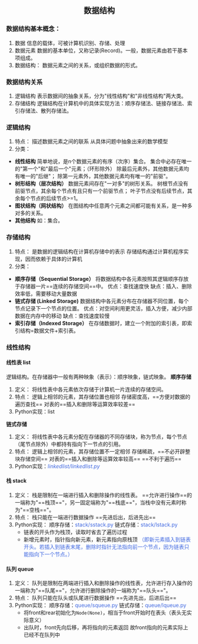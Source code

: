 ## <center>数据结构</center>

### 数据结构基本概念：
1. 数据
信息的载体，可被计算机识别、存储、处理
2. 数据元素
数据的基本单位，又称记录(Record)。一般，数据元素由若干基本项组成。
3. 数据结构：
数据元素之间的关系，或组织数据的形式。

### 数据结构关系
1. 逻辑结构
表示数据间的抽象关系，分为"线性结构"和"非线性结构"两大类。
2. 存储结构
逻辑结构在计算机中的具体实现方法：顺序存储法、链接存储法、索引存储法、散列存储法。

### 逻辑结构
1. 特点：
描述数据元素之间的联系
从具体问题中抽象出来的数学模型
2. 分类：
- **线性结构**
简单地说，是n个数据元素的有序（次序）集合。
集合中必存在唯一的"第一个"和"最后一个"元素；（环形除外）
除最后元素外，其他数据元素均有唯一的"后继"；
除第一元素外，其他数据元素均有唯一的"前驱"。
- **树形结构（层次结构）**
数据元素间存在"一对多"的树形关系。
树根节点没有前驱节点，其余每个节点有且只有一个前驱节点；
叶子节点没有后续节点，其余每个节点的后续节点>=1。
- **图状结构（网状结构）**
在图结构中任意两个元素之间都可能有关系，是一种多对多的关系。
- **其他结构**
如：集合。

### 存储结构
1. 特点：
是数据的逻辑结构在计算机存储中的表示
存储结构通过计算机程序实现，因而依赖于具体的计算机
2. 分类：
- **顺序存储（Sequential Storage）**
将数据结构中各元素按照其逻辑顺序存放于存储器一片==连续的存储空间==中。
优点：查找速度快
缺点：插入、删除效率低，需要移动大量数据
- **链式存储 (Linked Storage)**
数据结构中各元素分布在存储器不同位置，每个节点记录下一个节点的位置。
优点：对空间利用更灵活，插入方便，减少内部数据在内存中的移动
缺点：查找速度较慢
- **索引存储（Indexed Storage）**
在存储数据时，建立一个附加的索引表，即索引结构=数据文件+索引表。

### 线性结构
#### 线性表 list
逻辑结构。在存储器中一般有两种映象（表示）：顺序映象，链式映象。
**顺序存储**
1. 定义：
将线性表中各元素依次存储于计算机一片连续的存储空间。
2. 特点：
逻辑上相邻的元素，其存储位置也相邻
存储密度高，==方便对数据的遍历查找==
对表的==插入和删除等运算效率较差==
3. Python实现：list

**链式存储**
1. 定义：
将线性表中各元素分配在存储器的不同存储块，称为节点，每个节点（尾节点除外）中都持有指向下一节点的引用。
2. 特点：
逻辑上相邻的元素，其存储位置不一定相邻
存储稀疏，==不必开辟整块存储空间==
对表的==插入和删除等运算效率较高==
==不利于遍历==
3. Python实现：<font color="royalblue">*linkedlist/linkedlist.py*</font>

#### 栈 stack
1. 定义：
栈是限制在一端进行插入和删除操作的线性表。
==允许进行操作==的一端称为"==栈顶=="，另一固定端称为"==栈底=="，当栈中没有元素时称为"==空栈=="。
2. 特点：
栈只能在一端进行数据操作
==先进后出，后进先出==
3. Python实现：
顺序存储：<font color="royalblue">stack/sstack.py</font>
链式存储：<font color="royalblue">stack/lstack.py</font>
    - 链表的开头作为栈顶，读取时省去了遍历过程
    - 新增元素时，指针指向新元素，新元素指向原栈顶
    <font color="royalblue">（即新元素插入到链表开头。若插入到链表末尾，删除时指针无法指向前一个节点，因为链表只能指向下一个节点。）</font>

#### 队列 queue
1. 定义：
队列是限制在两端进行插入和删除操作的线性表，允许进行存入操作的一端称为"==队尾=="，允许进行删除操作的一端称为"==队头=="。
2. 特点：
队列只能在队头或队尾进行数据操作
==先进先出，后进后出==
3. Python实现：
顺序存储：<font color="royalblue">queue/squeue.py</font>
链式存储：<font color="royalblue">queue/lqueue.py</font>
    - 将front和rear初始化为`Node(None)`，相当于front开始时在表头（表头无实际意义）
    - 出队时，front先向后移，再将指向的元素返回
    故front指向的元素实际上已经不在队列中
